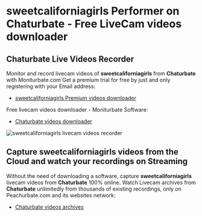 # sweetcaliforniagirls Performer on Chaturbate - Free LiveCam videos downloader

## Chaturbate Live Videos Recorder

Monitor and record livecam videos of **sweetcaliforniagirls** from **Chaturbate** with Moniturbate.com
Get a premium trial for free by just and only registering with your Email address:
* [sweetcaliforniagirls Premium videos downloader](https://moniturbate.com/request-demo-licence-key.html)

Free livecam videos downloader - Moniturbate Software:
* [Chaturbate videos downloader](https://moniturbate.com/moniturbate-download-software.html)

![sweetcaliforniagirls livecam videos recorder](https://peachurnet.com/templates/moniturbate-software.png)


## Capture sweetcaliforniagirls videos from the Cloud and watch your recordings on Streaming

Without the need of downloading a software, capture **sweetcaliforniagirls** livecam videos from **Chaturbate** 100% online.
Watch Livecam archives from **Chaturbate** unlimitedly from thousands of existing recordings, only on Peachurbate.com and its websites network:
* [Chaturbate videos archives](https://peachurnet.com/)